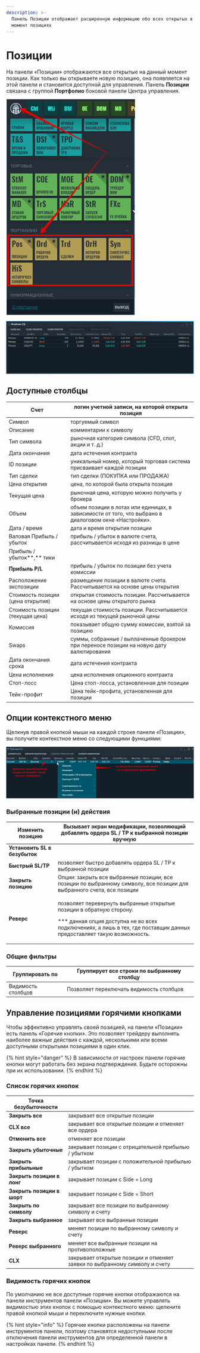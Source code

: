 ```yaml
---
description: >-
  Панель Позиции отображает расширенную информацию обо всех открытых в данный
  момент позициях
---
```


# Позиции

На панели «Позиции» отображаются все открытые на данный момент позиции. Как только вы открываете новую позицию, она появляется на этой панели и становится доступной для управления. Панель **Позиции** связана с группой **Портфолио** боковой панели Центра управления.

![](../.gitbook/assets/portfolio.png)

![Общий вид панели Позиции](../.gitbook/assets/positions.png)

## Доступные столбцы

| Счет                              | логин учетной записи, на которой открыта позиция                                                      |
| --------------------------------- | ----------------------------------------------------------------------------------------------------- |
| Символ                            | торгуемый символ                                                                                      |
| Описание                          | комментарии к символу                                                                                 |
| Тип символа                       | рыночная категория символа (CFD, спот, акции и т. д.)                                                 |
| Дата окончания                    | дата истечения контракта                                                                              |
| ID позиции                        | уникальный номер, который торговая система присваивает каждой позиции                                 |
| Тип сделки                        | тип сделки (ПОКУПКА или ПРОДАЖА)                                                                      |
| Цена открытия                     | цена, по которой была открыта позиция                                                                 |
| Текущая цена                      | рыночная цена, которую можно получить у брокера                                                       |
| Объем                             | объем позиции в лотах или единицах, в зависимости от того, что выбрано в диалоговом окне «Настройки». |
| Дата / время                      | дата и время открытия позиции                                                                         |
| Валовая Прибыль / убыток          | прибыль / убыток в валюте счета, рассчитывается исходя из разницы в цене                              |
| Прибыль / убыток**,** тики        |                                                                                                       |
| **Прибыль P/L**                   | прибыль / убыток по позиции без учета комиссии                                                        |
| Расположение экспозиции           | размещение позиции в валюте счета. Рассчитывается на основе цены открытия                             |
| Стоимость позиции (цена открытия) | открытая стоимость позиции. Рассчитывается на основе цены открытого рынка                             |
| Стоимость позиции (текущая цена)  | текущая стоимость позиции. Рассчитывается исходя из текущей рыночной цены                             |
| Комиссия                          | показывает общую сумму комиссии, взятой за позицию                                                    |
| Swaps                             | суммы, собранные / выплаченные брокером при переносе позиции на новую дату валютирования              |
| Дата окончания срока              | дата истечения контракта                                                                              |
| Цена исполнения                   | цена исполнения опционного контракта                                                                  |
| Стоп-лосс                         | Цена стоп-лосса, установленная для позиции                                                            |
| Тейк-профит                       | Цена тейк-профита, установленная для позиции                                                          |

## Опции контекстного меню

Щелкнув правой кнопкой мыши на каждой строке панели «Позиции», вы получите контекстное меню со следующими функциями:

![](../.gitbook/assets/menyu-pozicii.png)

### Выбранные позиции (и) действия

| **Изменить позицию**          | Вызывает экран модификации, позволяющий добавлять ордера SL / TP к выбранной позиции вручную                                                                                                             |
| ----------------------------- | -------------------------------------------------------------------------------------------------------------------------------------------------------------------------------------------------------- |
| **Установить SL в безубыток** |                                                                                                                                                                                                          |
| **Быстрый SL/TP**             | позволяет быстро добавлять ордера SL / TP к выбранной позиции                                                                                                                                            |
| **Закрыть позицию**           | Опции: закрыть все выбранные позиции, все позиции по выбранному символу, все позиции для выбранного счета, все позиции                                                                                   |
| **Реверс**                    | <p>позволяет перевернуть выбранные открытые позиции в обратную сторону.</p><p>*** данная опция доступна не во всех подключениях, а лишь в тех, где поставщик данных предоставляет такую возможность.</p> |

### Общие фильтры

| Группировать по    | Группирует все строки по выбранному столбцу |
| ------------------ | ------------------------------------------- |
| Видимость столбцов | Позволяет переключать видимость столбцов    |

## Управление позициями горячими кнопками

Чтобы эффективно управлять своей позицией, на панели «Позиции» есть панель «Горячие кнопки». Это позволяет трейдеру выполнять наиболее важные действия с каждой, несколькими или всеми доступными открытыми позициями в один клик.

{% hint style="danger" %}
В зависимости от настроек панели горячие кнопки могут работать без экрана подтверждения. Будьте осторожны при их использовании.
{% endhint %}

### Список горячих кнопок

| Точка безубыточности       |                                                                            |
| -------------------------- | -------------------------------------------------------------------------- |
| **Закрыть все**            | закрывает все открытые позиции                                             |
| **CLX все**                | закрывает все открытые позиции и отменяет все ордера                       |
| **Отменить все**           | отменяет все позиции                                                       |
| **Закрыть убыточные**      | закрывает позиции с отрицательной прибылью / убытком                       |
| **Закрыть прибыльные**     | закрывает позиции с положительной прибылью / убытком                       |
| **Закрыть позиции в лонг** | закрывает позиции с Side = Long                                            |
| **Закрыть позиции в шорт** | закрывает позиции с Side = Short                                           |
| **Закрыть по символу**     | закрывает все позиции по выбранному символу и счету                        |
| **Закрыть выбранное**      | закрывает все выбранные позиции                                            |
| **Реверс**                 | меняет позиции по выбранному символу и счету                               |
| **Реверс выбранного**      | меняет все выбранные позиции на противоположные                            |
| **CLX**                    | закрывает открытые позиции и отменяет заявки по выбранному символу и счету |

### Видимость горячих кнопок

По умолчанию не все доступные горячие кнопки отображаются на панели инструментов панели «Позиции». Вы можете управлять видимостью этих кнопок с помощью контекстного меню: щелкните правой кнопкой мыши и переключите нужные кнопки.

{% hint style="info" %}
Горячие кнопки расположены на панели инструментов панели, поэтому становятся недоступными после отключения панели инструментов для определенной панели в настройках панели.
{% endhint %}
